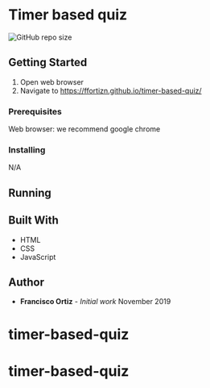 # Timer based quiz
![GitHub repo size](https://img.shields.io/github/repo-size/ffortizn/timer-based-quiz)

## Getting Started
1. Open web browser
2. Navigate to https://ffortizn.github.io/timer-based-quiz/

### Prerequisites
Web browser: we recommend google chrome

### Installing
N/A

## Running
<!-- ![picture](screenshot.png) -->

## Built With
* HTML
* CSS
* JavaScript

## Author
* **Francisco Ortiz** - *Initial work*
November 2019
# timer-based-quiz
# timer-based-quiz
